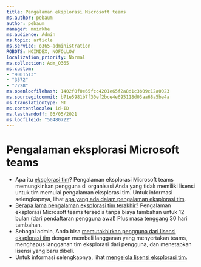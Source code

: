 ```yaml
---
title: Pengalaman eksplorasi Microsoft teams
ms.author: pebaum
author: pebaum
manager: mnirkhe
ms.audience: Admin
ms.topic: article
ms.service: o365-administration
ROBOTS: NOINDEX, NOFOLLOW
localization_priority: Normal
ms.collection: Adm_O365
ms.custom:
- "9001513"
- "3572"
- "7228"
ms.openlocfilehash: 1402f0f0e65fcc4201e65f2a8d1c3b09c12a0023
ms.sourcegitcommit: b71e5981b7f30ef2bce4e695118d03aa68a5be4a
ms.translationtype: MT
ms.contentlocale: id-ID
ms.lasthandoff: 03/05/2021
ms.locfileid: "50480722"
---
```

# <a name="microsoft-teams-exploratory-experience"></a>Pengalaman eksplorasi Microsoft teams

- Apa itu [eksplorasi tim](https://docs.microsoft.com/microsoftteams/teams-exploratory)? Pengalaman eksplorasi Microsoft teams memungkinkan pengguna di organisasi Anda yang tidak memiliki lisensi untuk tim memulai pengalaman eksplorasi tim. Untuk informasi selengkapnya, lihat [apa yang ada dalam pengalaman eksplorasi tim](https://docs.microsoft.com/microsoftteams/teams-exploratory#whats-in-the-teams-exploratory-experience).
- [Berapa lama pengalaman eksplorasi tim terakhir?](https://docs.microsoft.com/microsoftteams/teams-exploratory#how-long-does-the-teams-exploratory-experience-last) Pengalaman eksplorasi Microsoft teams tersedia tanpa biaya tambahan untuk 12 bulan (dari pendaftaran pengguna awal) Plus masa tenggang 30 hari tambahan.
- Sebagai admin, Anda bisa [memutakhirkan pengguna dari lisensi eksplorasi tim](https://docs.microsoft.com/microsoftteams/teams-exploratory#upgrade-users-from-the-teams-exploratory-license) dengan membeli langganan yang menyertakan teams, menghapus langganan tim eksplorasi dari pengguna, dan menetapkan lisensi yang baru dibeli.
- Untuk informasi selengkapnya, lihat [mengelola lisensi eksplorasi tim](https://docs.microsoft.com/microsoftteams/teams-exploratory).
